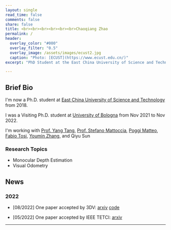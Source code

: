 ```yaml
---
layout: single
read_time: false
comments: false
share: false
title: <br><br><br><br><br><br>Chaoqiang Zhao
permalink: /
header:
  overlay_color: "#000"
  overlay_filter: "0.5"
  overlay_image: /assets/images/ecust2.jpg
  caption: "Photo: [ECUST](https://www.ecust.edu.cn/)"
excerpt: "PhD Student at the East China University of Science and Technology <br><br>"

---
```


## Brief Bio

I'm now a Ph.D. student at [East China University of Science and Technology](https://www.ecust.edu.cn/) from 2018.

I was a Visiting Ph.D. student at [University of Bologna](https://www.unibo.it/en) from Nov 2021 to Nov 2022.

I'm working with [Prof. Yang Tang](http://www.ytangecust.com/), [Prof. Stefano Mattoccia](http://vision.deis.unibo.it/~smatt/Site/Home.html), [Poggi Matteo](https://mattpoggi.github.io/), [Fabio Tosi](http://vision.disi.unibo.it/~ftosi/), [Youmin Zhang](https://youmi-zym.github.io/), and Qiyu Sun

### Research Topics
* Monocular Depth Estimation
* Visual Odometry

<div id='featured'></div>

## News

### 2022



* [08/2022] One paper accepted by 3DV: [arxiv](https://arxiv.org/abs/2208.03543) [code](https://github.com/zxcqlf/MonoViT)

* [05/2022] One paper accepted by IEEE TETCI: [arxiv](https://arxiv.org/pdf/2107.13137.pdf)

---
